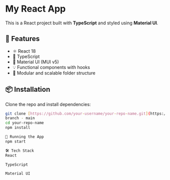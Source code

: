 # My React App

This is a React project built with **TypeScript** and styled using **Material UI**.

## 🚀 Features

- ⚛️ React 18
- 🔷 TypeScript
- 🎨 Material UI (MUI v5)
- 💡 Functional components with hooks
- 🧱 Modular and scalable folder structure

## 📦 Installation

Clone the repo and install dependencies:

```bash
git clone [https://github.com/your-username/your-repo-name.git](https://github.com/naryanvarun94/todoapp.git)
branch - main
cd your-repo-name
npm install

🧪 Running the App
npm start

🛠️ Tech Stack
React

TypeScript

Material UI
